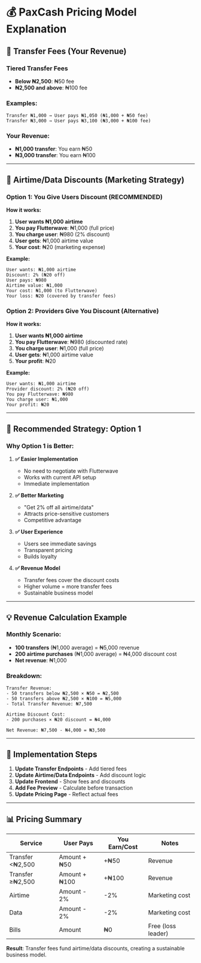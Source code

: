 # 💰 PaxCash Pricing Model Explanation

## 🏦 **Transfer Fees (Your Revenue)**

### **Tiered Transfer Fees**
- **Below ₦2,500**: ₦50 fee
- **₦2,500 and above**: ₦100 fee

### **Examples:**
```
Transfer ₦1,000 → User pays ₦1,050 (₦1,000 + ₦50 fee)
Transfer ₦3,000 → User pays ₦3,100 (₦3,000 + ₦100 fee)
```

### **Your Revenue:**
- **₦1,000 transfer**: You earn ₦50
- **₦3,000 transfer**: You earn ₦100

---

## 📱 **Airtime/Data Discounts (Marketing Strategy)**

### **Option 1: You Give Users Discount (RECOMMENDED)**

**How it works:**
1. **User wants ₦1,000 airtime**
2. **You pay Flutterwave**: ₦1,000 (full price)
3. **You charge user**: ₦980 (2% discount)
4. **User gets**: ₦1,000 airtime value
5. **Your cost**: ₦20 (marketing expense)

**Example:**
```
User wants: ₦1,000 airtime
Discount: 2% (₦20 off)
User pays: ₦980
Airtime value: ₦1,000
Your cost: ₦1,000 (to Flutterwave)
Your loss: ₦20 (covered by transfer fees)
```

### **Option 2: Providers Give You Discount (Alternative)**

**How it works:**
1. **User wants ₦1,000 airtime**
2. **You pay Flutterwave**: ₦980 (discounted rate)
3. **You charge user**: ₦1,000 (full price)
4. **User gets**: ₦1,000 airtime value
5. **Your profit**: ₦20

**Example:**
```
User wants: ₦1,000 airtime
Provider discount: 2% (₦20 off)
You pay Flutterwave: ₦980
You charge user: ₦1,000
Your profit: ₦20
```

---

## 🎯 **Recommended Strategy: Option 1**

### **Why Option 1 is Better:**

1. **✅ Easier Implementation**
   - No need to negotiate with Flutterwave
   - Works with current API setup
   - Immediate implementation

2. **✅ Better Marketing**
   - "Get 2% off all airtime/data"
   - Attracts price-sensitive customers
   - Competitive advantage

3. **✅ User Experience**
   - Users see immediate savings
   - Transparent pricing
   - Builds loyalty

4. **✅ Revenue Model**
   - Transfer fees cover the discount costs
   - Higher volume = more transfer fees
   - Sustainable business model

---

## 💡 **Revenue Calculation Example**

### **Monthly Scenario:**
- **100 transfers** (₦1,000 average) = ₦5,000 revenue
- **200 airtime purchases** (₦1,000 average) = ₦4,000 discount cost
- **Net revenue**: ₦1,000

### **Breakdown:**
```
Transfer Revenue:
- 50 transfers below ₦2,500 × ₦50 = ₦2,500
- 50 transfers above ₦2,500 × ₦100 = ₦5,000
- Total Transfer Revenue: ₦7,500

Airtime Discount Cost:
- 200 purchases × ₦20 discount = ₦4,000

Net Revenue: ₦7,500 - ₦4,000 = ₦3,500
```

---

## 🚀 **Implementation Steps**

1. **Update Transfer Endpoints** - Add tiered fees
2. **Update Airtime/Data Endpoints** - Add discount logic
3. **Update Frontend** - Show fees and discounts
4. **Add Fee Preview** - Calculate before transaction
5. **Update Pricing Page** - Reflect actual fees

---

## 📊 **Pricing Summary**

| Service | User Pays | You Earn/Cost | Notes |
|---------|-----------|---------------|-------|
| Transfer <₦2,500 | Amount + ₦50 | +₦50 | Revenue |
| Transfer ≥₦2,500 | Amount + ₦100 | +₦100 | Revenue |
| Airtime | Amount - 2% | -2% | Marketing cost |
| Data | Amount - 2% | -2% | Marketing cost |
| Bills | Amount | ₦0 | Free (loss leader) |

**Result**: Transfer fees fund airtime/data discounts, creating a sustainable business model.




